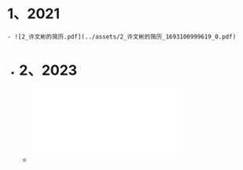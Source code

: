# 1、2021
	- ![2_许文彬的简历.pdf](../assets/2_许文彬的简历_1693100999619_0.pdf)
- # 2、2023
	- ![许文彬的简历 (1).pdf](../assets/许文彬的简历_(1)_1693213166600_0.pdf)